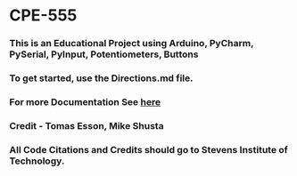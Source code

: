 # CPE-555
### This is an Educational Project using Arduino, PyCharm, PySerial, PyInput, Potentiometers, Buttons

### To get started, use the Directions.md file.
### For more Documentation See [here](https://docs.google.com/document/d/e/2PACX-1vS3WdEL-KkDHfYp4SRyXxtGDpL3lxsCchkNDKFCQpd_L3ZP3N8ZAnA95ofz7l73UD2h2FUD6tp4fvtt/pub)


### Credit - Tomas Esson, Mike Shusta

### All Code Citations and Credits should go to Stevens Institute of Technology. 
